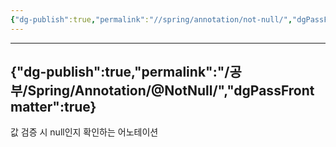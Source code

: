```yaml
---
{"dg-publish":true,"permalink":"//spring/annotation/not-null/","dgPassFrontmatter":true}
---
```



---
{"dg-publish":true,"permalink":"/공부/Spring/Annotation/@NotNull/","dgPassFrontmatter":true}
---

 값 검증 시 null인지 확인하는 어노테이션